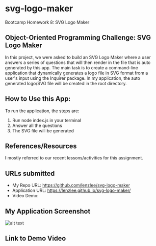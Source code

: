 # svg-logo-maker
Bootcamp Homework 8: SVG Logo Maker

## Object-Oriented Programming Challenge: SVG Logo Maker
In this project, we were asked to build an SVG Logo Maker where a user answers a series of questions that will then render in the file that is auto generated by this app. The main task is to create a command-line application that dynamically generates a logo file in SVG format from a user's input using the Inquirer package. In my application, the auto generated logo/SVG file will be created in the root directory. 

## How to Use this App:
To run the application, the steps are:
1. Run node index.js in your terminal
2. Answer all the questions
3. The SVG file will be generated

## References/Resources
I mostly referred to our recent lessons/activities for this assignment. 

## URLs submitted
* My Repo URL: https://github.com/lenzlee/svg-logo-maker
* Application URL: https://lenzlee.github.io/svg-logo-maker/
* Video Demo: 

## My Application Screenshot
![alt text]()

## Link to Demo Video